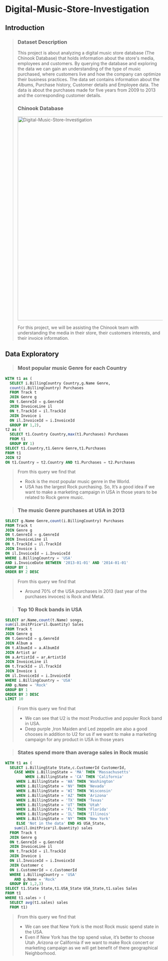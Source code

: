 # Digital-Music-Store-Investigation
## Introduction
> ### Dataset Description
> This project is about analyzing a digital music store database (The Chinook Database) that holds information about the store's media, employees and customers. By querying the database and exploring the data we can gain an understanding of the type of music purchased, where customers live and how the company can optimize their business practices. The data set contains information about the Albums, Purchase history, Customer details and Employee data. The data is about the purchases made for five years from 2009 to 2013 and the corresponding customer details.
> ### Chinook Database
> <img width="652" alt="Digital-Music-Store-Investigation" src="https://user-images.githubusercontent.com/93550505/156906143-96b709fd-9e47-4e14-9bab-64e377f2f806.png">
>
> For this project, we will be assisting the Chinook team with understanding the media in their store, their customers interests, and their invoice information.
## Data Exploratory
> ### Most popular music Genre for each Country
```sql
WITH t1 as (
  SELECT i.BillingCountry Country,g.Name Genre,
  count(i.BillingCountry) Purchases
  FROM Track t
  JOIN Genre g
  ON t.GenreId = g.GenreId
  JOIN InvoiceLine il
  ON t.TrackId = il.TrackId
  JOIN Invoice i
  ON il.InvoiceId = i.InvoiceId
  GROUP BY 1,2),
t2 as (
  SELECT t1.Country Country,max(t1.Purchases) Purchases
  FROM t1
  GROUP BY 1)
SELECT t1.Country,t1.Genre Genre,t1.Purchases
FROM t1
JOIN t2
ON t1.Country = t2.Country AND t1.Purchases = t2.Purchases
```
> From this query we find that 
> + Rock is the most popular music genre in the World.
> + USA has the largest Rock purchasing. So, It’s a good idea if we want to make a marketing campaign in USA in those years to be related to Rock genre music.

> ### The music Genre purchases at USA in 2013
```sql
SELECT g.Name Genre,count(i.BillingCountry) Purchases
FROM Track t
JOIN Genre g
ON t.GenreId = g.GenreId
JOIN InvoiceLine il
ON t.TrackId = il.TrackId
JOIN Invoice i
ON il.InvoiceId = i.InvoiceId
WHERE i.BillingCountry = 'USA'
AND i.InvoiceDate BETWEEN '2013-01-01' AND '2014-01-01'
GROUP BY 1
ORDER BY 2 DESC 
```
> From this query we find that 
> + Around 70% of the USA purchases in 2013 (last year of the purchases invoces) is Rock and Metal.

> ### Top 10 Rock bands in USA
```sql
SELECT ar.Name,count(t.Name) songs,
sum(il.UnitPrice*il.Quantity) Sales
FROM Track t
JOIN Genre g
ON t.GenreId = g.GenreId
JOIN Album a
ON t.AlbumId = a.AlbumId
JOIN Artist ar
ON a.ArtistId = ar.ArtistId
JOIN InvoiceLine il
ON t.TrackId = il.TrackId
JOIN Invoice i
ON il.InvoiceId = i.InvoiceId
WHERE i.BillingCountry = 'USA'
AND g.Name = 'Rock'
GROUP BY 1
ORDER BY 3 DESC
LIMIT 10
```
> From this query we find that
> + We can see that U2 is the most Productive and populer Rock band in USA.
> + Deep purple ,Iron Maiden and Led zeppelin are also a good chooses in addition to U2 for us if we want to make a marketing campaign for any product in USA in those years 

> ### States spend more than average sales in Rock music
```sql
WITH t1 as (
  SELECT i.BillingState State,c.CustomerId CustomerId,
    CASE WHEN i.BillingState = 'MA' THEN 'Massachusetts'
         WHEN i.BillingState = 'CA' THEN 'California'
	 WHEN i.BillingState = 'WA' THEN 'Washington'
	 WHEN i.BillingState = 'NV' THEN 'Nevada'
	 WHEN i.BillingState = 'WI' THEN 'Wisconsin'
	 WHEN i.BillingState = 'AZ' THEN 'Arizona'
	 WHEN i.BillingState = 'TX' THEN 'Texas'
	 WHEN i.BillingState = 'UT' THEN 'Utah'
	 WHEN i.BillingState = 'FL' THEN 'Florida'
	 WHEN i.BillingState = 'IL' THEN 'Illinois'
	 WHEN i.BillingState = 'NY' THEN 'New York'
	 ELSE 'Not in the data' END AS USA_State,
    sum(il.UnitPrice*il.Quantity) sales
  FROM Track t
  JOIN Genre g
  ON t.GenreId = g.GenreId
  JOIN InvoiceLine il
  ON t.TrackId = il.TrackId
  JOIN Invoice i
  ON il.InvoiceId = i.InvoiceId
  JOIN Customer c
  ON i.CustomerId = c.CustomerId
  WHERE i.BillingCountry = 'USA'
    AND g.Name = 'Rock'
  GROUP BY 1,2,3)
SELECT t1.State State,t1.USA_State USA_State,t1.sales Sales
FROM t1
WHERE t1.sales > ( 
  SELECT avg(t1.sales) sales
  FROM t1)
```
> From this query we find that
> + We can see that New York  is the most Rock music spend state in the USA.
> + Even if New York has the top spend value, it’s better to choose Utah ,Arizona or  California if we want to make Rock concert or marketing campaign as we will get benefit of there  geographical Neighborhood.
